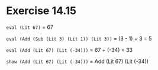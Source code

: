 # Exercise 14.15

`eval (Lit 67)` = 67

`eval (Add (Sub (Lit 3) (Lit 1)) (Lit 3))` = (3 - 1) + 3 = 5

`eval (Add (Lit 67) (Lit (-34)))` = 67 + (-34) = 33

`show (Add (Lit 67) (Lit (-34)))` = Add (Lit 67) (Lit (-34))
